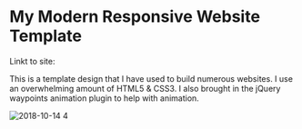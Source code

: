 # My Modern Responsive Website Template
Linkt to site: 

This is a template design that I have used to build numerous websites. I use an overwhelming amount of HTML5 & CSS3. I also brought in the jQuery waypoints animation plugin to help with animation.


![2018-10-14 4](https://user-images.githubusercontent.com/37715269/46932319-06f58380-d004-11e8-9bfc-cb50e180bc3c.png)



